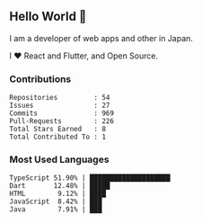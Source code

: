 ## Hello World 👋

I am a developer of web apps and other in Japan.

I ❤️ React and Flutter, and Open Source.

### Contributions

<!-- contributions start -->

    Repositories         : 54
    Issues               : 27
    Commits              : 969
    Pull-Requests        : 226
    Total Stars Earned   : 8
    Total Contributed To : 1

<!-- contributions end -->

### Most Used Languages

<!-- most-used-languages start -->

    TypeScript 51.90% | ████████████████████
    Dart       12.48% | █████
    HTML        9.12% | ████
    JavaScript  8.42% | ███
    Java        7.91% | ███

<!-- most-used-languages end -->
